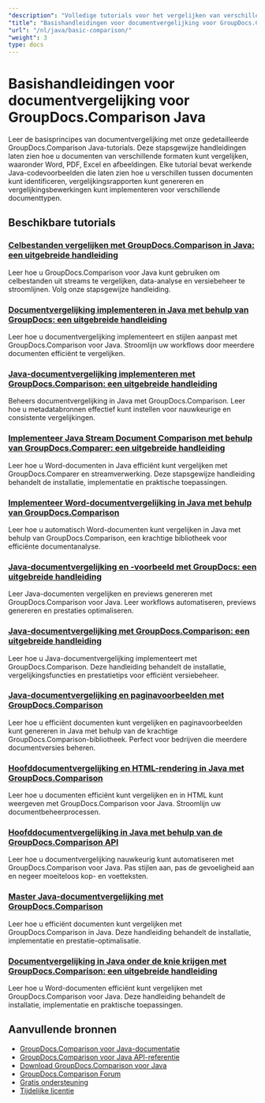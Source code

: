 ```yaml
---
"description": "Volledige tutorials voor het vergelijken van verschillende documenttypen, zoals Word, PDF, Excel, afbeeldingen en meer met behulp van GroupDocs.Comparison voor Java."
"title": "Basishandleidingen voor documentvergelijking voor GroupDocs.Comparison Java"
"url": "/nl/java/basic-comparison/"
"weight": 3
type: docs
---
```

# Basishandleidingen voor documentvergelijking voor GroupDocs.Comparison Java

Leer de basisprincipes van documentvergelijking met onze gedetailleerde GroupDocs.Comparison Java-tutorials. Deze stapsgewijze handleidingen laten zien hoe u documenten van verschillende formaten kunt vergelijken, waaronder Word, PDF, Excel en afbeeldingen. Elke tutorial bevat werkende Java-codevoorbeelden die laten zien hoe u verschillen tussen documenten kunt identificeren, vergelijkingsrapporten kunt genereren en vergelijkingsbewerkingen kunt implementeren voor verschillende documenttypen.

## Beschikbare tutorials

### [Celbestanden vergelijken met GroupDocs.Comparison in Java: een uitgebreide handleiding](./compare-cell-files-groupdocs-java-streams/)
Leer hoe u GroupDocs.Comparison voor Java kunt gebruiken om celbestanden uit streams te vergelijken, data-analyse en versiebeheer te stroomlijnen. Volg onze stapsgewijze handleiding.

### [Documentvergelijking implementeren in Java met behulp van GroupDocs: een uitgebreide handleiding](./java-document-comparison-groupdocs-tutorial/)
Leer hoe u documentvergelijking implementeert en stijlen aanpast met GroupDocs.Comparison voor Java. Stroomlijn uw workflows door meerdere documenten efficiënt te vergelijken.

### [Java-documentvergelijking implementeren met GroupDocs.Comparison: een uitgebreide handleiding](./java-document-comparison-groupdocs-metadata-source/)
Beheers documentvergelijking in Java met GroupDocs.Comparison. Leer hoe u metadatabronnen effectief kunt instellen voor nauwkeurige en consistente vergelijkingen.

### [Implementeer Java Stream Document Comparison met behulp van GroupDocs.Comparer: een uitgebreide handleiding](./java-stream-document-comparison-groupdocs/)
Leer hoe u Word-documenten in Java efficiënt kunt vergelijken met GroupDocs.Comparer en streamverwerking. Deze stapsgewijze handleiding behandelt de installatie, implementatie en praktische toepassingen.

### [Implementeer Word-documentvergelijking in Java met behulp van GroupDocs.Comparison](./word-document-comparison-groupdocs-java/)
Leer hoe u automatisch Word-documenten kunt vergelijken in Java met behulp van GroupDocs.Comparison, een krachtige bibliotheek voor efficiënte documentanalyse.

### [Java-documentvergelijking en -voorbeeld met GroupDocs: een uitgebreide handleiding](./master-java-document-comparison-preview-groupdocs/)
Leer Java-documenten vergelijken en previews genereren met GroupDocs.Comparison voor Java. Leer workflows automatiseren, previews genereren en prestaties optimaliseren.

### [Java-documentvergelijking met GroupDocs.Comparison: een uitgebreide handleiding](./java-document-comparison-groupdocs-comparison/)
Leer hoe u Java-documentvergelijking implementeert met GroupDocs.Comparison. Deze handleiding behandelt de installatie, vergelijkingsfuncties en prestatietips voor efficiënt versiebeheer.

### [Java-documentvergelijking en paginavoorbeelden met GroupDocs.Comparison](./java-groupdocs-comparison-document-management/)
Leer hoe u efficiënt documenten kunt vergelijken en paginavoorbeelden kunt genereren in Java met behulp van de krachtige GroupDocs.Comparison-bibliotheek. Perfect voor bedrijven die meerdere documentversies beheren.

### [Hoofddocumentvergelijking en HTML-rendering in Java met GroupDocs.Comparison](./master-groupdocs-comparison-java-document-html-rendering/)
Leer hoe u documenten efficiënt kunt vergelijken en in HTML kunt weergeven met GroupDocs.Comparison voor Java. Stroomlijn uw documentbeheerprocessen.

### [Hoofddocumentvergelijking in Java met behulp van de GroupDocs.Comparison API](./mastering-document-comparison-java-groupdocs/)
Leer hoe u documentvergelijking nauwkeurig kunt automatiseren met GroupDocs.Comparison voor Java. Pas stijlen aan, pas de gevoeligheid aan en negeer moeiteloos kop- en voetteksten.

### [Master Java-documentvergelijking met GroupDocs.Comparison](./java-groupdocs-comparison-document-management-guide/)
Leer hoe u efficiënt documenten kunt vergelijken met GroupDocs.Comparison in Java. Deze handleiding behandelt de installatie, implementatie en prestatie-optimalisatie.

### [Documentvergelijking in Java onder de knie krijgen met GroupDocs.Comparison: een uitgebreide handleiding](./document-comparison-groupdocs-java/)
Leer hoe u Word-documenten efficiënt kunt vergelijken met GroupDocs.Comparison voor Java. Deze handleiding behandelt de installatie, implementatie en praktische toepassingen.

## Aanvullende bronnen

- [GroupDocs.Comparison voor Java-documentatie](https://docs.groupdocs.com/comparison/java/)
- [GroupDocs.Comparison voor Java API-referentie](https://reference.groupdocs.com/comparison/java/)
- [Download GroupDocs.Comparison voor Java](https://releases.groupdocs.com/comparison/java/)
- [GroupDocs.Comparison Forum](https://forum.groupdocs.com/c/comparison)
- [Gratis ondersteuning](https://forum.groupdocs.com/)
- [Tijdelijke licentie](https://purchase.groupdocs.com/temporary-license/)